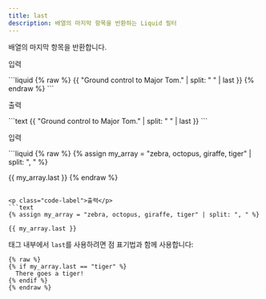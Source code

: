 ```yaml
---
title: last
description: 배열의 마지막 항목을 반환하는 Liquid 필터
---
```


배열의 마지막 항목을 반환합니다.

<p class="code-label">입력</p>
```liquid
{% raw %}
{{ "Ground control to Major Tom." | split: " " | last }}
{% endraw %}
```

<p class="code-label">출력</p>
```text
{{ "Ground control to Major Tom." | split: " " | last }}
```

<p class="code-label">입력</p>
```liquid
{% raw %}
{% assign my_array = "zebra, octopus, giraffe, tiger" | split: ", " %}

{{ my_array.last }}
{% endraw %}
```

<p class="code-label">출력</p>
```text
{% assign my_array = "zebra, octopus, giraffe, tiger" | split: ", " %}

{{ my_array.last }}
```

태그 내부에서 `last`를 사용하려면 점 표기법과 함께 사용합니다:

```liquid
{% raw %}
{% if my_array.last == "tiger" %}
  There goes a tiger!
{% endif %}
{% endraw %}
```
